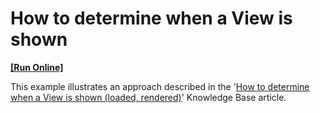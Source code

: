 # How to determine when a View is shown
<!-- run online -->
**[[Run Online]](https://codecentral.devexpress.com/e4764)**
<!-- run online end -->


<p>This example illustrates an approach described in the '<a href="http://www.devexpress.dev/Support/Center/Question/Details/KA18814"><u>How to determine when a View is shown (loaded, rendered)</u></a>' Knowledge Base article.</p>

<br/>


